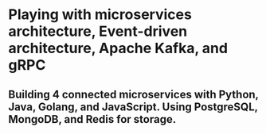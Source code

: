 # Playing with microservices architecture, Event-driven architecture, Apache Kafka, and gRPC

## Building 4 connected microservices with Python, Java, Golang, and JavaScript. Using PostgreSQL, MongoDB, and Redis for storage. 
